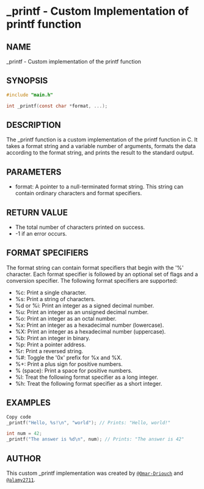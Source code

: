 
# _printf - Custom Implementation of printf function

## NAME

_printf - Custom implementation of the printf function

## SYNOPSIS

```c
#include "main.h"

int _printf(const char *format, ...);
```

## DESCRIPTION
The _printf function is a custom implementation of the printf function in C. It takes a format string and a variable number of arguments, formats the data according to the format string, and prints the result to the standard output.

## PARAMETERS
+ format: A pointer to a null-terminated format string. This string can contain ordinary characters and format specifiers.
## RETURN VALUE
+ The total number of characters printed on success.
+ -1 if an error occurs.
## FORMAT SPECIFIERS
The format string can contain format specifiers that begin with the '%' character. Each format specifier is followed by an optional set of flags and a conversion specifier. The following format specifiers are supported:

+ %c: Print a single character.
+ %s: Print a string of characters.
+ %d or %i: Print an integer as a signed decimal number.
+ %u: Print an integer as an unsigned decimal number.
+ %o: Print an integer as an octal number.
+ %x: Print an integer as a hexadecimal number (lowercase).
+ %X: Print an integer as a hexadecimal number (uppercase).
+ %b: Print an integer in binary.
+ %p: Print a pointer address.
+ %r: Print a reversed string.
+ %#: Toggle the '0x' prefix for %x and %X.
+ %+: Print a plus sign for positive numbers.
+ % (space): Print a space for positive numbers.
+ %l: Treat the following format specifier as a long integer.
+ %h: Treat the following format specifier as a short integer.
## EXAMPLES
```c
Copy code
_printf("Hello, %s!\n", "world"); // Prints: "Hello, world!"

int num = 42;
_printf("The answer is %d\n", num); // Prints: "The answer is 42"
```

## AUTHOR
This custom _printf implementation was created by [`@Omar-Driouch`](https://github.com/Omar-Driouch) and [`@alamy2711`](https://github.com/alamy2711).

